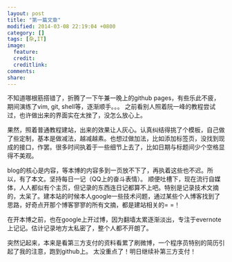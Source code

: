 ```yaml
---
layout: post
title: "第一篇文章"
modified: 2014-03-08 22:19:04 +0800
category: []
tags: [杂,IT]
image:
  feature: 
  credit: 
  creditlink: 
comments: 
share: 
---
```




不知道哪根筋搭错了，折腾了一下午兼一晚上的github pages，有些乐此不疲，期间演练了vim, git, shell等，逐渐顺手。。。
之前看别人照着阮一峰的教程尝试过，也许做出来的界面实在太挫了，没怎么放心上。

果然，照着普通教程建站，出来的效果让人灰心。认真纠结得挑了个模板，自己做了些定制，基本是做减法，越减越素。也想过做加法，比如添加标签页，没找到现成的接口，作罢。很多时间执着于一些细节上去了，比如日期与标题间少个空格显得不美观。

blog的核心是内容，等本博的内容多到一页放不下了，再执着这些也不迟。所以，有了本文。坚持每日一记（QQ上的奋斗表情）。
顺便吐槽下，现在流行自媒体，人人都似有个主页，但记录的东西连日记都算不上吧。特别是记录技术文摘的，太呆了。建本站的时候本人google一些技术问题，通过某些个人博客找到了思路，好奇点开那个博客寥寥的所有文摘，都是建站相关的= =！

在开本博之前，也在google上开过博，因为翻墙太累逐渐淡出，专注于evernote上记记。估计记录地方太私密了，整个人都不开朗了。

突然记起来，本来是看第三方支付的资料看累了刷微博，一个程序员特别的简历引起了我的注意，跑到github上。
太没重点了！明日继续补第三方支付！
